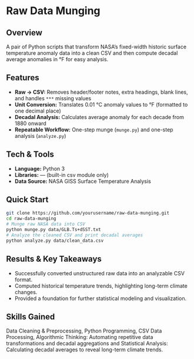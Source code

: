 # Raw Data Munging

## Overview

A pair of Python scripts that transform NASA’s fixed-width historic surface temperature anomaly data into a clean CSV and then compute decadal average anomalies in °F for easy analysis.

## Features

- **Raw → CSV:** Removes header/footer notes, extra headings, blank lines, and handles `***` missing values
- **Unit Conversion:** Translates 0.01 °C anomaly values to °F (formatted to one decimal place)
- **Decadal Analysis:** Calculates average anomaly for each decade from 1880 onward
- **Repeatable Workflow:** One-step munge (`munge.py`) and one-step analysis (`analyze.py`)

## Tech & Tools

- **Language:** Python 3
- **Libraries:** — (built-in csv module only)
- **Data Source:** NASA GISS Surface Temperature Analysis

## Quick Start

```bash
git clone https://github.com/yourusername/raw-data-munging.git
cd raw-data-munging
# Munge raw NASA data into CSV
python munge.py data/GLB.Ts+dSST.txt
# Analyze the cleaned CSV and print decadal averages
python analyze.py data/clean_data.csv
```

## Results & Key Takeaways

- Successfully converted unstructured raw data into an analyzable CSV format.
- Computed historical temperature trends, highlighting long-term climate changes.
- Provided a foundation for further statistical modeling and visualization.

## Skills Gained

Data Cleaning & Preprocessing, Python Programming, CSV Data Processing, Algorithmic Thinking: Automating repetitive data transformations and decadal aggregations and Statistical Analysis: Calculating decadal averages to reveal long-term climate trends.
